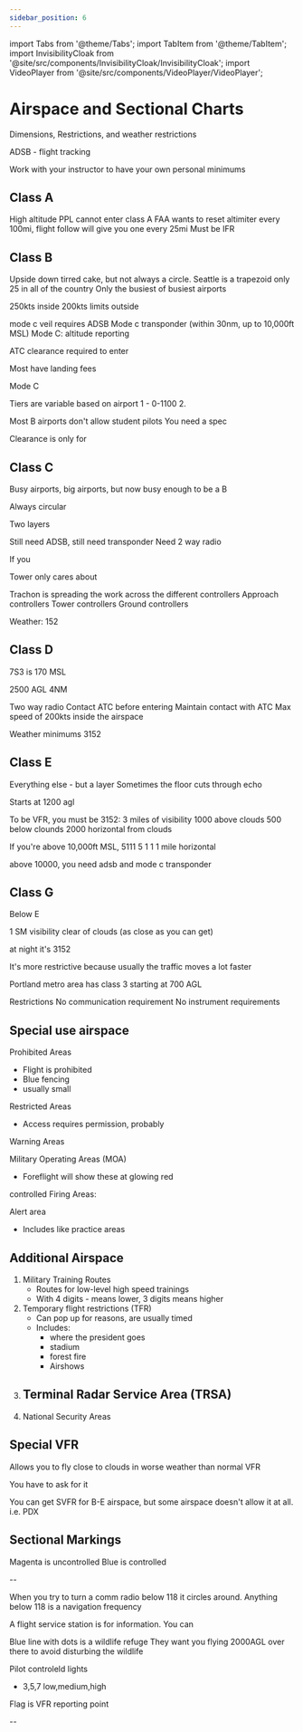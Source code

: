 ```yaml
---
sidebar_position: 6
---
```

import Tabs from '@theme/Tabs';
import TabItem from '@theme/TabItem';
import InvisibilityCloak from '@site/src/components/InvisibilityCloak/InvisibilityCloak';
import VideoPlayer from '@site/src/components/VideoPlayer/VideoPlayer';

# Airspace and Sectional Charts

Dimensions, Restrictions, and weather restrictions

ADSB - flight tracking

Work with your instructor to have your own personal minimums

## Class A

High altitude
PPL cannot enter class A
FAA wants to reset altimiter every 100mi, flight follow will give you one every 25mi
Must be IFR


## Class B
Upside down tirred cake, but not always a circle. Seattle is a trapezoid
only 25 in all of the country
Only the busiest of busiest airports 

250kts inside
200kts limits outside

mode c veil requires ADSB
Mode c transponder (within 30nm, up to 10,000ft MSL)
Mode C: altitude reporting

ATC clearance required to enter

Most have landing fees

Mode C

Tiers are variable based on airport
1 - 0-1100
2. 

Most B airports don't allow student pilots
You need a spec

Clearance is only for 

## Class C

Busy airports, big airports, but now busy enough to be a B

Always circular

Two layers

Still need ADSB, still need transponder
Need 2 way radio

If you 

Tower only cares about 

Trachon is spreading the work across the different controllers
Approach controllers
Tower controllers
Ground controllers

Weather:
152

## Class D
7S3 is 170 MSL

2500 AGL
4NM

Two way radio
Contact ATC before entering
Maintain contact with ATC
Max speed of 200kts inside the airspace

Weather minimums
3152

## Class E

Everything else - but a layer
Sometimes the floor cuts through echo

Starts at 1200 agl


To be VFR, you must be
3152:
3 miles of visibility
1000 above clouds
500 below clounds
2000 horizontal from clouds


If you're above 10,000ft MSL,
5111
5 
1 
1
1 mile horizontal

above 10000, you need adsb and mode c transponder

## Class G

Below E

1 SM visibility
clear of clouds (as close as you can get)

at night it's 3152


It's more restrictive because usually the traffic moves a lot faster


Portland metro area has class 3 starting at 700 AGL

Restrictions
No communication requirement
No instrument requirements

## Special use airspace

Prohibited Areas
  - Flight is prohibited
  - Blue fencing
  - usually small

Restricted Areas
  - Access requires permission, probably

Warning Areas

Military Operating Areas (MOA)
  - Foreflight will show these at glowing red

controlled Firing Areas:

Alert area
- Includes like practice areas


## Additional Airspace
1. Military Training Routes
    - Routes for low-level high speed trainings
    - With 4 digits - means lower, 3 digits means higher
2. Temporary flight restrictions (TFR)
    - Can pop up for reasons, are usually timed
    - Includes:
        - where the president goes
        - stadium
        - forest fire
        - Airshows
3. Terminal Radar Service Area (TRSA)
    - 
4. National Security Areas

## Special VFR
Allows you to fly close to clouds in worse weather than normal VFR

You have to ask for it

You can get SVFR for B-E airspace, but some airspace doesn't allow it at all. i.e. PDX

## Sectional Markings

Magenta is uncontrolled
Blue is controlled


--

When you try to turn a comm radio below 118 it circles around. Anything below 118 is a navigation frequency

A flight service station is for information. You can

Blue line with dots is a wildlife refuge
They want you flying 2000AGL over there to avoid disturbing the wildlife

Pilot controleld lights
- 3,5,7 low,medium,high

Flag is VFR reporting point


--



